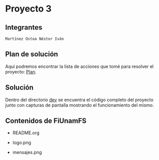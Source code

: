 # Proyecto 3

## Integrantes

```
Martínez Ostoa Néstor Iván 
```

## Plan de solución

Aquí podremos encontrar la lista de acciones que tomé para resolver el proyecto: [Plan](https://github.com/nestorivanmo/sistop-2020-1/blob/proyecto3/proyectos/3/MartinezNestor/plan.md). 

## Solución

Dentro del directorio [dev](https://github.com/nestorivanmo/sistop-2020-1/tree/proyecto3/proyectos/3/MartinezNestor/dev) se encuentra el código completo del proyecto junto con capturas de pantalla mostrando el funcionamiento del mismo. 

## Contenidos de FiUnamFS

* README.org 

* logo.png

* mensajes.png

